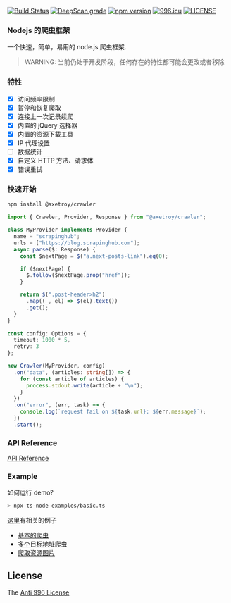 [![Build Status](https://github.com/axetroy/crawler/workflows/build/badge.svg)](https://github.com/axetroy/crawler/actions)
[![DeepScan grade](https://deepscan.io/api/teams/5773/projects/7590/branches/79790/badge/grade.svg)](https://deepscan.io/dashboard#view=project&tid=5773&pid=7590&bid=79790)
[![npm version](https://badge.fury.io/js/%40axetroy%2Fcrawler.svg)](https://badge.fury.io/js/%40axetroy%2Fcrawler)
[![996.icu](https://img.shields.io/badge/link-996.icu-red.svg)](https://996.icu)
[![LICENSE](https://img.shields.io/badge/license-Anti%20996-blue.svg)](https://github.com/996icu/996.ICU/blob/master/LICENSE)

### Nodejs 的爬虫框架

一个快速，简单，易用的 node.js 爬虫框架.

> WARNING: 当前仍处于开发阶段，任何存在的特性都可能会更改或者移除

### 特性

- [x] 访问频率限制
- [x] 暂停和恢复爬取
- [x] 连接上一次记录续爬
- [x] 内置的 jQuery 选择器
- [x] 内置的资源下载工具
- [x] IP 代理设置
- [ ] 数据统计
- [x] 自定义 HTTP 方法、请求体
- [x] 错误重试

### 快速开始

```bash
npm install @axetroy/crawler
```

```typescript
import { Crawler, Provider, Response } from "@axetroy/crawler";

class MyProvider implements Provider {
  name = "scrapinghub";
  urls = ["https://blog.scrapinghub.com"];
  async parse($: Response) {
    const $nextPage = $("a.next-posts-link").eq(0);

    if ($nextPage) {
      $.follow($nextPage.prop("href"));
    }

    return $(".post-header>h2")
      .map((_, el) => $(el).text())
      .get();
  }
}

const config: Options = {
  timeout: 1000 * 5,
  retry: 3
};

new Crawler(MyProvider, config)
  .on("data", (articles: string[]) => {
    for (const article of articles) {
      process.stdout.write(article + "\n");
    }
  })
  .on("error", (err, task) => {
    console.log(`request fail on ${task.url}: ${err.message}`);
  })
  .start();
```

### API Reference

[API Reference](http://axetroy.github.io/crawler)

### Example

如何运行 demo?

```bash
> npx ts-node examples/basic.ts
```

[这里](https://github.com/axetroy/crawler/tree/master/examples)有相关的例子

- [基本的爬虫](https://github.com/axetroy/crawler/tree/master/examples/basic.ts)
- [多个目标地址爬虫](https://github.com/axetroy/crawler/tree/master/examples/multiple-urls.ts)
- [爬取资源图片](https://github.com/axetroy/crawler/tree/master/examples/resource-download.ts)

## License

The [Anti 996 License](https://github.com/axetroy/vscode-npm-import-package-version/blob/master/LICENSE)
